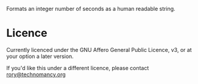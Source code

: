 Formats an integer number of seconds as a human readable string.

Licence
=======

Currently licenced under the GNU Affero General Public Licence, v3, or at your option a later version.

If you'd like this under a different licence, please contact rory@technomancy.org
